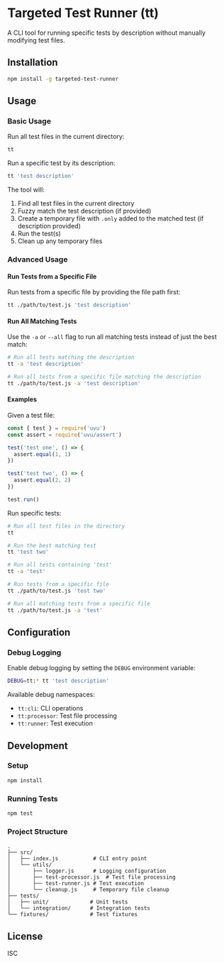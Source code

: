 # Targeted Test Runner (tt)

A CLI tool for running specific tests by description without manually modifying test files.

## Installation

```bash
npm install -g targeted-test-runner
```

## Usage

### Basic Usage

Run all test files in the current directory:

```bash
tt
```

Run a specific test by its description:

```bash
tt 'test description'
```

The tool will:
1. Find all test files in the current directory
2. Fuzzy match the test description (if provided)
3. Create a temporary file with `.only` added to the matched test (if description provided)
4. Run the test(s)
5. Clean up any temporary files

### Advanced Usage

#### Run Tests from a Specific File

Run tests from a specific file by providing the file path first:

```bash
tt ./path/to/test.js 'test description'
```

#### Run All Matching Tests

Use the `-a` or `--all` flag to run all matching tests instead of just the best match:

```bash
# Run all tests matching the description
tt -a 'test description'

# Run all tests from a specific file matching the description
tt ./path/to/test.js -a 'test description'
```

#### Examples

Given a test file:

```js
const { test } = require('uvu')
const assert = require('uvu/assert')

test('test one', () => {
  assert.equal(1, 1)
})

test('test two', () => {
  assert.equal(2, 2)
})

test.run()
```

Run specific tests:

```bash
# Run all test files in the directory
tt

# Run the best matching test
tt 'test two'

# Run all tests containing 'test'
tt -a 'test'

# Run tests from a specific file
tt ./path/to/test.js 'test two'

# Run all matching tests from a specific file
tt ./path/to/test.js -a 'test'
```

## Configuration

### Debug Logging

Enable debug logging by setting the `DEBUG` environment variable:

```bash
DEBUG=tt:* tt 'test description'
```

Available debug namespaces:
- `tt:cli`: CLI operations
- `tt:processor`: Test file processing
- `tt:runner`: Test execution

## Development

### Setup

```bash
npm install
```

### Running Tests

```bash
npm test
```

### Project Structure

```
.
├── src/
│   ├── index.js           # CLI entry point
│   └── utils/
│       ├── logger.js      # Logging configuration
│       ├── test-processor.js  # Test file processing
│       ├── test-runner.js # Test execution
│       └── cleanup.js     # Temporary file cleanup
├── tests/
│   ├── unit/             # Unit tests
│   └── integration/      # Integration tests
└── fixtures/             # Test fixtures
```

## License

ISC
